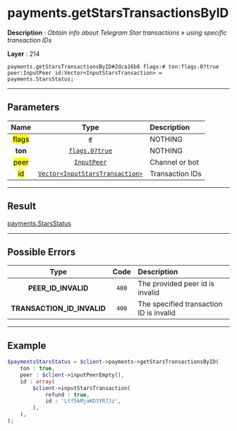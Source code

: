 # payments.getStarsTransactionsByID

**Description** : *Obtain info about Telegram Star transactions &raquo; using specific transaction IDs*

**Layer** : 214

```tl
payments.getStarsTransactionsByID#2dca16b8 flags:# ton:flags.0?true peer:InputPeer id:Vector<InputStarsTransaction> = payments.StarsStatus;
```

---

## Parameters

| Name | Type | Description |
| :---: | :---: | :--- |
| <mark>flags</mark> | [`#`](type/#) | NOTHING |
| **ton** | [`flags.0?true`](type/true) | NOTHING |
| <mark>peer</mark> | [`InputPeer`](type/InputPeer) | Channel or bot |
| <mark>id</mark> | [`Vector<InputStarsTransaction>`](type/InputStarsTransaction) | Transaction IDs |

---

## Result

[payments.StarsStatus](type/payments.StarsStatus)

---

## Possible Errors

| Type | Code | Description |
| :---: | :---: | :--- |
| **PEER_ID_INVALID** | `400` | The provided peer id is invalid |
| **TRANSACTION_ID_INVALID** | `400` | The specified transaction ID is invalid |

---

## Example

```php
$paymentsStarsStatus = $client->payments->getStarsTransactionsByID(
	ton : true,
	peer : $client->inputPeerEmpty(),
	id : array(
		$client->inputStarsTransaction(
			refund : true,
			id : 'Ltf5kMjaKD3YR7Jz',
		),
	),
);
```